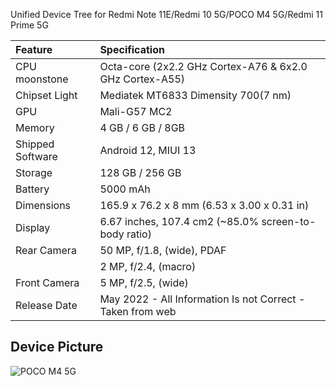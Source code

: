   Unified Device Tree for Redmi Note 11E/Redmi 10 5G/POCO M4 5G/Redmi 11 Prime 5G

| Feature                 | Specification                                                              |
| :---------------------- | :--------------------------------                                          |
| CPU moonstone | Octa-core (2x2.2 GHz Cortex-A76 & 6x2.0 GHz Cortex-A55)        
| Chipset Light   | Mediatek MT6833 Dimensity 700(7 nm)                                                         |
| GPU                     | Mali-G57 MC2                                                                |
| Memory                  |  4 GB / 6 GB / 8GB                                                         |
| Shipped Software        | Android 12, MIUI 13                                                        |
| Storage                 | 128 GB / 256 GB                                                             |
| Battery                 | 5000 mAh                                                                   |
| Dimensions              | 165.9 x 76.2 x 8 mm (6.53 x 3.00 x 0.31 in)                               |
| Display                 | 6.67 inches, 107.4 cm2 (~85.0% screen-to-body ratio)                       |
| Rear Camera             | 50 MP, f/1.8, (wide), PDAF                           |                                             |
|                         | 2 MP, f/2.4, (macro)                                                       |
| Front Camera            | 5 MP, f/2.5, (wide)                                        |
| Release Date            | May 2022 - All Information Is not Correct - Taken from web                                                              |
## Device Picture

![POCO M4 5G](https://i02.appmifile.com/34_operator_sg/21/07/2022/40acc04f63f5ad7936f6ae01a1eca3e5.png?f=webp "POCO M4 5G")
